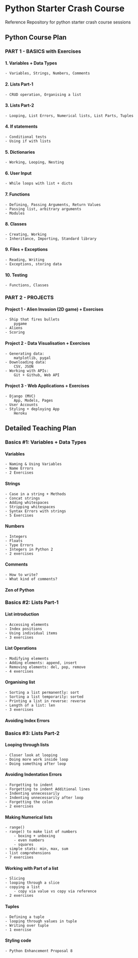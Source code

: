 # Python Starter Crash Course

Reference Repository for python starter crash course sessions

## Python Course Plan

### PART 1 - BASICS with Exercises

#### 1. Variables + Data Types 
	
	- Variables, Strings, Numbers, Comments

#### 2. Lists Part-1
	
	- CRUD operation, Organising a list

#### 3. Lists Part-2
	- Looping, List Errors, Numerical lists, List Parts, Tuples

#### 4. If statements
	- Conditional tests
	- Using if with lists

#### 5. Dictionaries
	- Working, Looping, Nesting

#### 6. User Input
	- While loops with list + dicts

#### 7. Functions
	- Defining, Passing Arguments, Return Values
	- Passing list, arbitrary arguments
	- Modules

#### 8. Classes
	- Creating, Working
	- Inheritance, Importing, Standard library

#### 9. Files + Exceptions
	- Reading, Writing
	- Exceptions, storing data

#### 10. Testing
	- Functions, Classes
  
### PART 2 - PROJECTS

#### Project 1 - Alien Invasion (2D game) + Exercises

	- Ship that fires bullets
		pygame
	- Aliens
	- Scoring

#### Project 2 - Data Visualisation + Exercises

	- Generating data: 
		matplotlib, pygal
	- Downloading data: 
		CSV, JSON
	- Working with APIs: 
		Git + Github, Web API

#### Project 3 - Web Applications + Exercises

	- Django (MVC)
		App, Models, Pages
	- User Accounts
	- Styling + deploying App
		Heroku
    
## Detailed Teaching Plan

### Basics #1: Variables + Data Types

#### Variables

	- Naming & Using Variables
	- Name Errors
	- 2 Exercises

#### Strings

	- Case in a string + Methods
	- Concat strings
	- Adding whitespaces
	- Stripping whitespaces
	- Syntax Errors with strings
	- 5 Exercises

#### Numbers

	- Integers
	- Floats
	- Type Errors
	- Integers in Python 2
	- 2 exercises

#### Comments

	- How to write?
	- What kind of comments?

#### Zen of Python

### Basics #2: Lists Part-1

#### List introduction

	- Accessing elements
	- Index positions
	- Using individual items
	- 3 exercises

#### List Operations

	- Modifying elements
	- Adding elements: append, insert
	- Removing elements: del, pop, remove
	- 4 exercises

#### Organising list

	- Sorting a list permanently: sort
	- Sorting a list temporarily: sorted
	- Printing a list in reverse: reverse
	- Length of a list: len
	- 3 exercises

#### Avoiding Index Errors

### Basics #3: Lists Part-2

#### Looping through lists

	- Closer look at looping
	- Doing more work inside loop
	- Doing something after loop

#### Avoiding Indentation Errors

	- Forgetting to indent
	- Forgetting to indent Additional lines
	- Indenting unnecessarily
	- Indenting unnecessarily after loop
	- Forgetting the colon
	- 2 exercises

#### Making Numerical lists

	- range()
	- range() to make list of numbers
		- boxing + unboxing
		- even numbers
		- squares
	- simple stats: min, max, sum
	- list comprehensions
	- 7 exercises


#### Working with Part of a list

	- Slicing
	- looping through a slice
	- copying a list
		- copy via value vs copy via reference
	- 2 exercises

#### Tuples

	- Defining a tuple
	- looping through values in tuple
	- Writing over tuple
	- 1 exercise

#### Styling code

	- Python Enhancement Proposal 8
